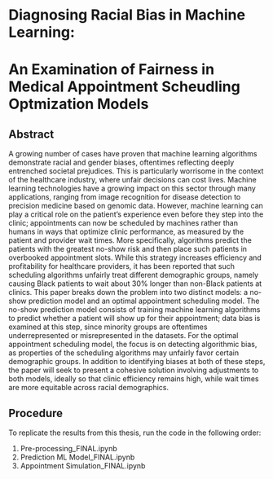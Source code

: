 # Diagnosing Racial Bias in Machine Learning: 
# An Examination of Fairness in Medical Appointment Scheudling Optmization Models

## Abstract 
A growing number of cases have proven that machine learning algorithms demonstrate racial and gender biases, oftentimes reflecting deeply entrenched societal prejudices. This is particularly worrisome in the context of the healthcare industry, where unfair decisions can cost lives. Machine learning technologies have a growing impact on this sector through many applications, ranging from image recognition for disease detection to precision medicine based on genomic data. However, machine learning can play a critical role on the patient’s experience even before they step into the clinic; appointments can now be scheduled by machines rather than humans in ways that optimize clinic performance, as measured by the patient and provider wait times. More specifically, algorithms predict the patients with the greatest no-show risk and then place such patients in overbooked appointment slots. While this strategy increases efficiency and profitability for healthcare providers, it has been reported that such scheduling algorithms unfairly treat different demographic groups, namely causing Black patients to wait about 30% longer than non-Black patients at clinics. This paper breaks down the problem into two distinct models: a no-show prediction model and an optimal appointment scheduling model. The no-show prediction model consists of training machine learning algorithms to predict whether a patient will show up for their appointment; data bias is examined at this step, since minority groups are oftentimes underrepresented or misrepresented in the datasets. For the optimal appointment scheduling model, the focus is on detecting algorithmic bias, as properties of the scheduling algorithms may unfairly favor certain demographic groups. In addition to identifying biases at both of these steps, the paper will seek to present a cohesive solution involving adjustments to both models, ideally so that clinic efficiency remains high, while wait times are more equitable across racial demographics. 

## Procedure
To replicate the results from this thesis, run the code in the following order: 
1. Pre-processing_FINAL.ipynb
2. Prediction ML Model_FINAL.ipynb
3. Appointment Simulation_FINAL.ipynb
